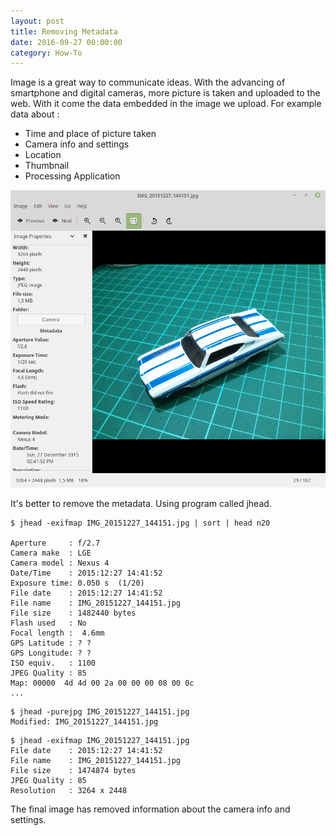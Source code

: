 ```yaml
---
layout: post
title: Removing Metadata
date: 2016-09-27 00:00:00
category: How-To
---
```


Image is a great way to communicate ideas. With the advancing of smartphone and digital cameras, more picture is taken and uploaded to the web.
With it come the data embedded in the image we upload. For example data about :   
- Time and place of picture taken   
- Camera info and settings   
- Location   
- Thumbnail   
- Processing Application   


![photo with metadata](metadata.png)

It's better to remove the metadata. Using program called jhead.

```terminal
$ jhead -exifmap IMG_20151227_144151.jpg | sort | head n20

Aperture     : f/2.7
Camera make  : LGE
Camera model : Nexus 4
Date/Time    : 2015:12:27 14:41:52
Exposure time: 0.050 s  (1/20)
File date    : 2015:12:27 14:41:52
File name    : IMG_20151227_144151.jpg
File size    : 1482440 bytes
Flash used   : No
Focal length :  4.6mm
GPS Latitude : ? ?
GPS Longitude: ? ?
ISO equiv.   : 1100
JPEG Quality : 85
Map: 00000  4d 4d 00 2a 00 00 00 08 00 0c
...
```

```terminal
$ jhead -purejpg IMG_20151227_144151.jpg
Modified: IMG_20151227_144151.jpg
```

```terminal
$ jhead -exifmap IMG_20151227_144151.jpg
File date    : 2015:12:27 14:41:52
File name    : IMG_20151227_144151.jpg
File size    : 1474874 bytes
JPEG Quality : 85
Resolution   : 3264 x 2448
```

The final image has removed information about the camera info and settings.
